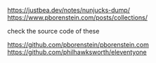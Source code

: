https://justbea.dev/notes/nunjucks-dump/
https://www.pborenstein.com/posts/collections/

check the source code of these

https://github.com/pborenstein/pborenstein.com
https://github.com/philhawksworth/eleventyone
